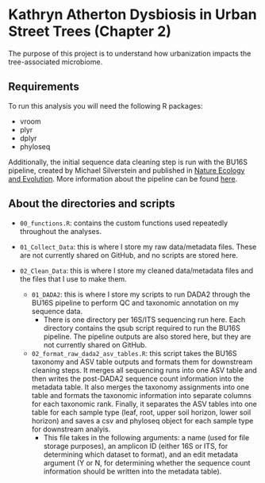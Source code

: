 # Kathryn Atherton Dysbiosis in Urban Street Trees (Chapter 2)
The purpose of this project is to understand how urbanization impacts the tree-associated microbiome. 

## Requirements
To run this analysis you will need the following R packages:
- vroom
- plyr
- dplyr
- phyloseq

Additionally, the initial sequence data cleaning step is run with the BU16S pipeline, created by Michael Silverstein and published in [Nature Ecology and Evolution](https://www.nature.com/articles/s41559-024-02440-6). More information about the pipeline can be found [here](https://github.com/Boston-University-Microbiome-Initiative/BU16s). 

## About the directories and scripts
- `00_functions.R`: contains the custom functions used repeatedly throughout the analyses.

- `01_Collect_Data`: this is where I store my raw data/metadata files. These are not currently shared on GitHub, and no scripts are stored here.
- `02_Clean_Data`: this is where I store my cleaned data/metadata files and the files that I use to make them.
    - `01_DADA2`: this is where I store my scripts to run DADA2 through the BU16S pipeline to perform QC and taxonomic annotation on my sequence data.
      - There is one directory per 16S/ITS sequencing run here. Each directory contains the qsub script required to run the BU16S pipeline. The pipeline outputs are also stored here, but they are not currently shared on GitHub.  
    - `02_format_raw_dada2_asv_tables.R`: this script takes the BU16S taxonomy and ASV table outputs and formats them for downstream cleaning steps. It merges all sequencing runs into one ASV table and then writes the post-DADA2 sequence count information into the metadata table. It also merges the taxonomy assignments into one table and formats the taxonomic information into separate columns for each taxonomic rank. Finally, it separates the ASV tables into one table for each sample type (leaf, root, upper soil horizon, lower soil horizon) and saves a csv and phyloseq object for each sample type for downstream analyis.
        - This file takes in the following arguments: a name (used for file storage purposes), an amplicon ID (either 16S or ITS, for determining which dataset to format), and an edit metadata argument (Y or N, for determining whether the sequence count information should be written into the metadata table). 
